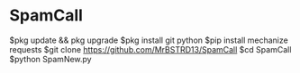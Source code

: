 # SpamCall

$pkg update && pkg upgrade
$pkg install git python
$pip install mechanize requests
$git clone https://github.com/MrBSTRD13/SpamCall
$cd SpamCall
$python SpamNew.py
